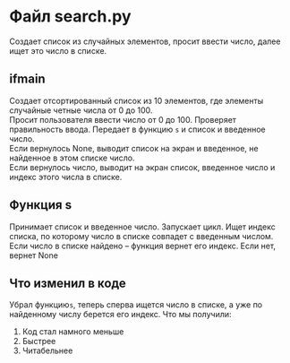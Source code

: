 # Файл search.py
Создает список из случайных элементов, просит ввести число, далее ищет это число в списке.
## ifmain
Создает отсортированный список из 10 элементов, где элементы случайные 
четные числа от 0 до 100.\
Просит пользователя ввести число от 0 до 100. Проверяет правильность ввода.
Передает в функцию `s` и список и введенное число.\
Если вернулось None, выводит список на экран и введенное, не найденное в этом списке число.\
Если вернулось число, выводит на экран список, введенное число и индекс этого числа в списке.
## Функция s
Принимает список и введенное число. Запускает цикл. Ищет индекс списка, по которому число в списке совпадет с введенным числом.
Если число в списке найдено – функция вернет его индекс.
Если нет, вернет None
## Что изменил в коде
Убрал функцию`s`, теперь сперва ищется число в списке, а уже по найденному числу берется его индекс.
Что мы получили:
1. Код стал намного меньше
2. Быстрее
3. Читабельнее 
